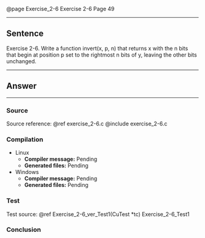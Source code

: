 @page Exercise_2-6 Exercise 2-6
Page 49

---

## Sentence
Exercise 2-6. Write a function invert(x, p, n) that returns x with the n bits that begin at position p set to the rightmost n bits of y, leaving the other bits unchanged.

---

## Answer

---

### Source
Source reference: @ref exercise_2-6.c
@include exercise_2-6.c

### Compilation
- Linux
  - **Compiler message:** Pending
  - **Generated files:** Pending
- Windows
  - **Compiler message:** Pending
  - **Generated files:** Pending

### Test
Test source: @ref Exercise_2-6_ver_Test1(CuTest *tc)
Exercise_2-6_Test1


### Conclusion
